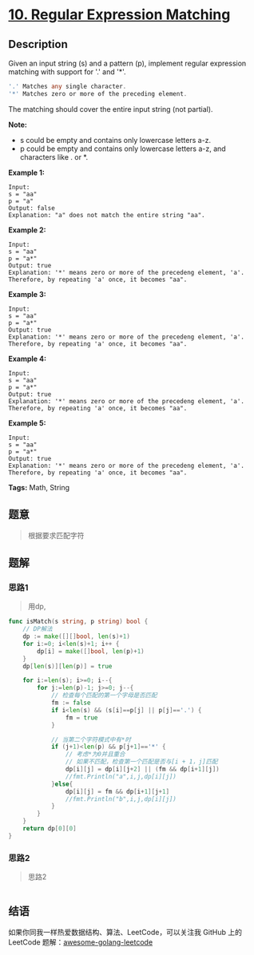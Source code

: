 # [10. Regular Expression Matching][title]

## Description

Given an input string (s) and a pattern (p), implement regular expression matching with support for '.' and '*'.
```go
'.' Matches any single character.
'*' Matches zero or more of the preceding element.
```
The matching should cover the entire input string (not partial).

**Note:**
- s could be empty and contains only lowercase letters a-z.
- p could be empty and contains only lowercase letters a-z, and characters like . or *.


**Example 1:**

```
Input:
s = "aa"
p = "a"
Output: false
Explanation: "a" does not match the entire string "aa".

```

**Example 2:**

```
Input:
s = "aa"
p = "a*"
Output: true
Explanation: '*' means zero or more of the precedeng element, 'a'. Therefore, by repeating 'a' once, it becomes "aa".
```
**Example 3:**

```
Input:
s = "aa"
p = "a*"
Output: true
Explanation: '*' means zero or more of the precedeng element, 'a'. Therefore, by repeating 'a' once, it becomes "aa".
```

**Example 4:**

```
Input:
s = "aa"
p = "a*"
Output: true
Explanation: '*' means zero or more of the precedeng element, 'a'. Therefore, by repeating 'a' once, it becomes "aa".
```
**Example 5:**

```
Input:
s = "aa"
p = "a*"
Output: true
Explanation: '*' means zero or more of the precedeng element, 'a'. Therefore, by repeating 'a' once, it becomes "aa".
```


**Tags:** Math, String

## 题意
>根据要求匹配字符

## 题解

### 思路1
> 用dp,
```go
func isMatch(s string, p string) bool {
	// DP解法
	dp := make([][]bool, len(s)+1)
	for i:=0; i<len(s)+1; i++ {
		dp[i] = make([]bool, len(p)+1)
	}
	dp[len(s)][len(p)] = true

	for i:=len(s); i>=0; i--{
		for j:=len(p)-1; j>=0; j--{
			// 检查每个匹配的第一个字母是否匹配
			fm := false
			if i<len(s) && (s[i]==p[j] || p[j]=='.') {
				fm = true
			}

			// 当第二个字符模式中有*时
			if (j+1)<len(p) && p[j+1]=='*' {
				// 考虑*为0并且重合
				// 如果不匹配，检查第一个匹配是否与[i + 1，j]匹配
				dp[i][j] = dp[i][j+2] || (fm && dp[i+1][j])
				//fmt.Println("a",i,j,dp[i][j])
			}else{
				dp[i][j] = fm && dp[i+1][j+1]
				//fmt.Println("b",i,j,dp[i][j])
			}
		}
	}
	return dp[0][0]
}
```

### 思路2
> 思路2
```go

```

## 结语

如果你同我一样热爱数据结构、算法、LeetCode，可以关注我 GitHub 上的 LeetCode 题解：[awesome-golang-leetcode][me]

[title]: https://leetcode.com/problems/regular-expression-matching/description/
[me]: https://github.com/kylesliu/awesome-golang-leetcode
